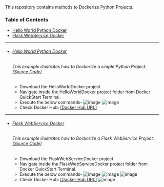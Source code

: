 This repository contains methods to Dockerize Python Projects.

### Table of Contents
  - <a href='#hello-world-docker'>Hello World Python Docker</a> 
  - <a href='#flask-webservice-docker'>Flask WebService Docker</a> 

<hr>

- ###### [Hello World Python Docker](https://github.com/rahulvaish/Docker-Python/tree/HelloWorldPythonDocker) 
   ###### This example illustrates how to Dockerize a simple Python Project. [[Source Code]](https://github.com/rahulvaish/Docker-Python/tree/HelloWorldPythonDocker)
   * Download the HelloWorldDocker project.
   * Navigate inside the HelloWorldDocker project folder from Docker QuickStart Terminal.
   * Execute the below commands-
   ![image](https://user-images.githubusercontent.com/689226/50324968-f08a0d80-0507-11e9-86df-306e79c698e2.png)
   ![image](https://user-images.githubusercontent.com/689226/50325009-3fd03e00-0508-11e9-877b-20bc16e0a2fd.png)
   * Check Docker Hub: [[Docker Hub URL]](https://cloud.docker.com/u/rahulvaish/repository/docker/rahulvaish/helloworldpython)
   
 <hr>

- ###### [Flask WebService Docker](https://github.com/rahulvaish/Docker-Python/tree/FlaskWebServiceDocker) 
   ###### This example illustrates how to Dockerize a Flask WebService Project. [[Source Code]](https://github.com/rahulvaish/Docker-Python/tree/FlaskWebServiceDocker)
   * Download the FlaskWebServiceDocker project.
   * Navigate inside the FlaskWebServiceDocker project folder from Docker QuickStart Terminal.
   * Execute the below commands-
     ![image](https://user-images.githubusercontent.com/689226/49724797-2d484000-fc90-11e8-94f7-052f4b1a5710.png)
     ![image](https://user-images.githubusercontent.com/689226/49724798-2f120380-fc90-11e8-89b5-f6925cb6e74d.png)
     ![image](https://user-images.githubusercontent.com/689226/49724799-30dbc700-fc90-11e8-9932-1edbbba8172e.png)
   * Check Docker Hub: [[Docker Hub URL]](https://hub.docker.com/r/rahulvaish/flaskwebservicedocker/)
     ![image](https://user-images.githubusercontent.com/689226/49725174-181fe100-fc91-11e8-8900-84403a4a4b9b.png)

